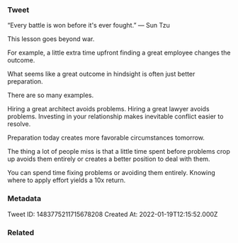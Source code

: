 ### Tweet
“Every battle is won before it's ever fought.”
— Sun Tzu

This lesson goes beyond war. 

For example, a little extra time upfront finding a great employee changes the outcome.

What seems like a great outcome in hindsight is often just better preparation.

There are so many examples.

Hiring a great architect avoids problems. Hiring a great lawyer avoids problems. Investing in your relationship makes inevitable conflict easier to resolve.

Preparation today creates more favorable circumstances tomorrow.

The thing a lot of people miss is that a little time spent before problems crop up avoids them entirely or creates a better position to deal with them.

You can spend time fixing problems or avoiding them entirely. Knowing where to apply effort yields a 10x return.

### Metadata
Tweet ID: 1483775211715678208
Created At: 2022-01-19T12:15:52.000Z

### Related

